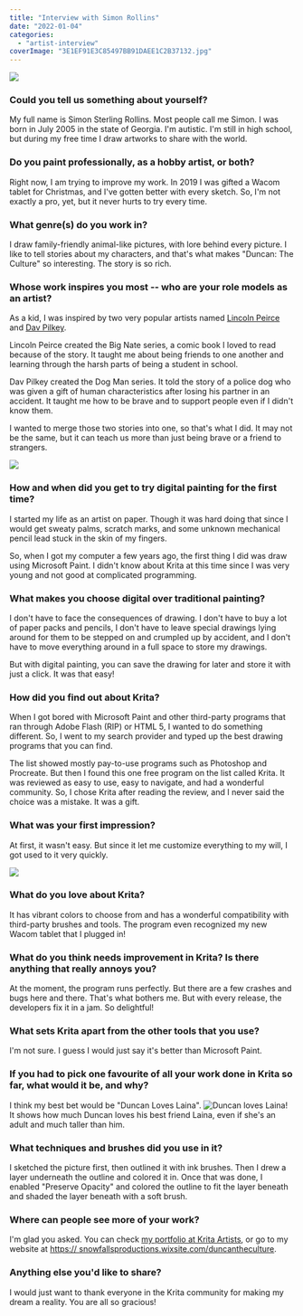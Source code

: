 ```yaml
---
title: "Interview with Simon Rollins"
date: "2022-01-04"
categories: 
  - "artist-interview"
coverImage: "3E1EF91E3C85497BB91DAEE1C2B37132.jpg"
---
```


![](/images/posts/2022/5856C61244A24A0DA83E1300EB8D2FB3.jpg)

### Could you tell us something about yourself?

My full name is Simon Sterling Rollins. Most people call me Simon. I was born in July 2005 in the state of Georgia. I'm autistic. I'm still in high school, but during my free time I draw artworks to share with the world.

### Do you paint professionally, as a hobby artist, or both?

Right now, I am trying to improve my work. In 2019 I was gifted a Wacom tablet for Christmas, and I've gotten better with every sketch. So, I'm not exactly a pro, yet, but it never hurts to try every time.

### What genre(s) do you work in?

I draw family-friendly animal-like pictures, with lore behind every picture. I like to tell stories about my characters, and that's what makes "Duncan: The Culture" so interesting. The story is so rich.

### Whose work inspires you most -- who are your role models as an artist?

As a kid, I was inspired by two very popular artists named [Lincoln Peirce](https://lincolnpeirce.com/) and [Dav Pilkey](https://pilkey.com/).

Lincoln Peirce created the Big Nate series, a comic book I loved to read because of the story. It taught me about being friends to one another and learning through the harsh parts of being a student in school.

Dav Pilkey created the Dog Man series. It told the story of a police dog who was given a gift of human characteristics after losing his partner in an accident. It taught me how to be brave and to support people even if I didn't know them.

I wanted to merge those two stories into one, so that's what I did. It may not be the same, but it can teach us more than just being brave or a friend to strangers.

![](/images/posts/2022/780D3BC8AE4244CA9B11CBBBEBDD41C6.jpg)

### How and when did you get to try digital painting for the first time?

I started my life as an artist on paper. Though it was hard doing that since I would get sweaty palms, scratch marks, and some unknown mechanical pencil lead stuck in the skin of my fingers.

So, when I got my computer a few years ago, the first thing I did was draw using Microsoft Paint. I didn't know about Krita at this time since I was very young and not good at complicated programming.

### What makes you choose digital over traditional painting?

I don't have to face the consequences of drawing. I don't have to buy a lot of paper packs and pencils, I don't have to leave special drawings lying around for them to be stepped on and crumpled up by accident, and I don't have to move everything around in a full space to store my drawings.

But with digital painting, you can save the drawing for later and store it with just a click. It was that easy!

### How did you find out about Krita?

When I got bored with Microsoft Paint and other third-party programs that ran through Adobe Flash (RIP) or HTML 5, I wanted to do something different. So, I went to my search provider and typed up the best drawing programs that you can find.

The list showed mostly pay-to-use programs such as Photoshop and Procreate. But then I found this one free program on the list called Krita. It was reviewed as easy to use, easy to navigate, and had a wonderful community. So, I chose Krita after reading the review, and I never said the choice was a mistake. It was a gift.

### What was your first impression?

At first, it wasn't easy. But since it let me customize everything to my will, I got used to it very quickly.

![](/images/posts/2022/7EE68823D8B4416A8EFE1732B2D61EFC.jpg)

### What do you love about Krita?

It has vibrant colors to choose from and has a wonderful compatibility with third-party brushes and tools. The program even recognized my new Wacom tablet that I plugged in!

### What do you think needs improvement in Krita? Is there anything that really annoys you?

At the moment, the program runs perfectly. But there are a few crashes and bugs here and there. That's what bothers me. But with every release, the developers fix it in a jam. So delightful!

### What sets Krita apart from the other tools that you use?

I'm not sure. I guess I would just say it's better than Microsoft Paint.

### If you had to pick one favourite of all your work done in Krita so far, what would it be, and why?

I think my best bet would be "Duncan Loves Laina". ![Duncan loves Laina!](/images/posts/2022/9058DEE56B83413BB264A5883B7C5671.jpg) It shows how much Duncan loves his best friend Laina, even if she's an adult and much taller than him.

### What techniques and brushes did you use in it?

I sketched the picture first, then outlined it with ink brushes. Then I drew a layer underneath the outline and colored it in. Once that was done, I enabled "Preserve Opacity" and colored the outline to fit the layer beneath and shaded the layer beneath with a soft brush.

### Where can people see more of your work?

I'm glad you asked. You can check [my portfolio at Krita Artists](https://krita-artists.org/u/simonbrother/activity/portfolio), or go to my website at [https:// snowfallsproductions.wixsite.com/duncantheculture](https://snowfallsproductions.wixsite.com/duncantheculture).

### Anything else you'd like to share?

I would just want to thank everyone in the Krita community for making my dream a reality. You are all so gracious!
